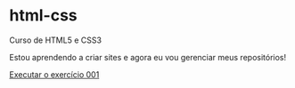 # html-css
 Curso de HTML5 e CSS3

Estou aprendendo a criar sites e agora eu vou gerenciar meus repositórios!

<a href="https://enriquemk.github.io/html-css/Módulo 1/Exercicios/ex001/index.html" target="_blank">Executar o exercício 001</a>